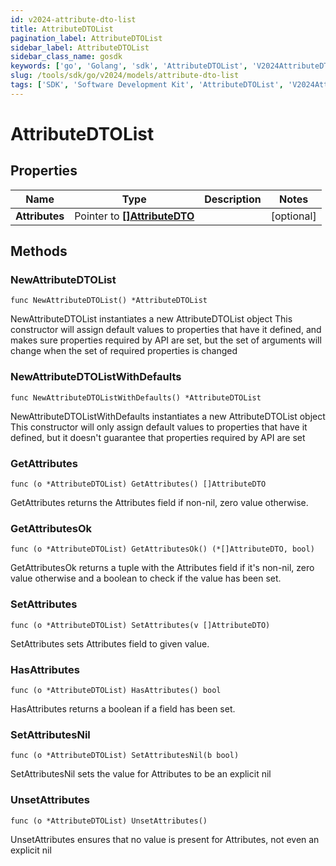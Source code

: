 ```yaml
---
id: v2024-attribute-dto-list
title: AttributeDTOList
pagination_label: AttributeDTOList
sidebar_label: AttributeDTOList
sidebar_class_name: gosdk
keywords: ['go', 'Golang', 'sdk', 'AttributeDTOList', 'V2024AttributeDTOList'] 
slug: /tools/sdk/go/v2024/models/attribute-dto-list
tags: ['SDK', 'Software Development Kit', 'AttributeDTOList', 'V2024AttributeDTOList']
---
```


# AttributeDTOList

## Properties

Name | Type | Description | Notes
------------ | ------------- | ------------- | -------------
**Attributes** | Pointer to [**[]AttributeDTO**](attribute-dto) |  | [optional] 

## Methods

### NewAttributeDTOList

`func NewAttributeDTOList() *AttributeDTOList`

NewAttributeDTOList instantiates a new AttributeDTOList object
This constructor will assign default values to properties that have it defined,
and makes sure properties required by API are set, but the set of arguments
will change when the set of required properties is changed

### NewAttributeDTOListWithDefaults

`func NewAttributeDTOListWithDefaults() *AttributeDTOList`

NewAttributeDTOListWithDefaults instantiates a new AttributeDTOList object
This constructor will only assign default values to properties that have it defined,
but it doesn't guarantee that properties required by API are set

### GetAttributes

`func (o *AttributeDTOList) GetAttributes() []AttributeDTO`

GetAttributes returns the Attributes field if non-nil, zero value otherwise.

### GetAttributesOk

`func (o *AttributeDTOList) GetAttributesOk() (*[]AttributeDTO, bool)`

GetAttributesOk returns a tuple with the Attributes field if it's non-nil, zero value otherwise
and a boolean to check if the value has been set.

### SetAttributes

`func (o *AttributeDTOList) SetAttributes(v []AttributeDTO)`

SetAttributes sets Attributes field to given value.

### HasAttributes

`func (o *AttributeDTOList) HasAttributes() bool`

HasAttributes returns a boolean if a field has been set.

### SetAttributesNil

`func (o *AttributeDTOList) SetAttributesNil(b bool)`

 SetAttributesNil sets the value for Attributes to be an explicit nil

### UnsetAttributes
`func (o *AttributeDTOList) UnsetAttributes()`

UnsetAttributes ensures that no value is present for Attributes, not even an explicit nil

